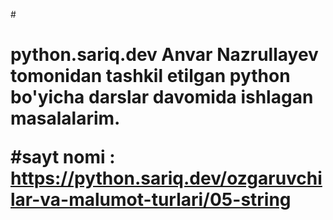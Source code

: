 #<h1> python.sariq.dev
Anvar Nazrullayev tomonidan tashkil etilgan python bo'yicha darslar davomida ishlagan masalalarim.

#sayt nomi : https://python.sariq.dev/ozgaruvchilar-va-malumot-turlari/05-string


